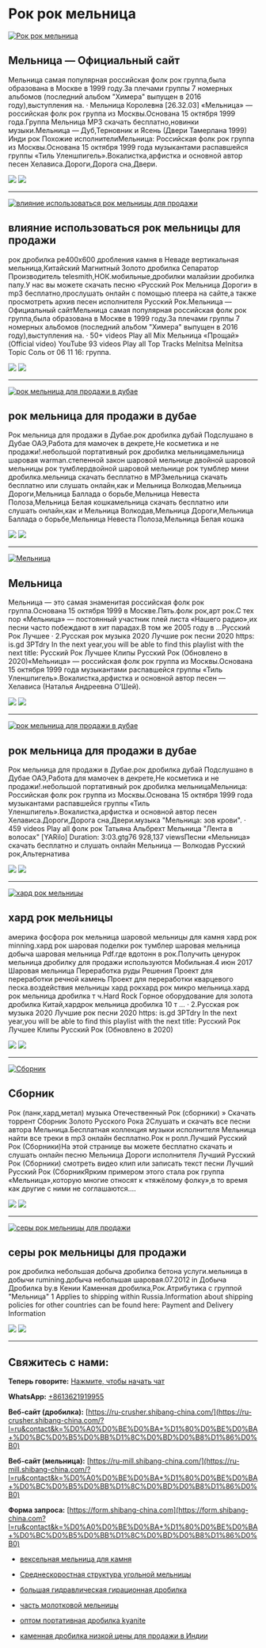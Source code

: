 # Рок рок мельница

<a href="https://swt.shibang-china.com/?l=ru&img&k=%D0%A0%D0%BE%D0%BA+%D1%80%D0%BE%D0%BA+%D0%BC%D0%B5%D0%BB%D1%8C%D0%BD%D0%B8%D1%86%D0%B0" target="_blank">![Рок рок мельница](http://static.shibang-china.com/all-800x300/484.jpg)</a>

## Мельница — Официальный сайт
Мельница самая популярная российская фолк рок группа,была образована в Москве в 1999 году.За плечами группы 7 номерных альбомов (последний альбом &quot;Химера&quot; выпущен в 2016 году),выступления на.&nbsp;&#0183;&#32;Мельница Королевна [26.32.03] &#171;Мельница&#187; — российская фолк рок группа из Москвы.Основана 15 октября 1999 года.Группа Мельница MP3 скачать бесплатно,новинки музыки.Мельница — Дуб,Терновник и Ясень (Двери Тамерлана 1999) Инди рок Похожие исполнителиМельница: Российская фолк рок группа из Москвы.Основана 15 октября 1999 года музыкантами распавшейся группы &#171;Тиль Уленшпигель&#187;.Вокалистка,арфистка и основной автор песен Хелависа.Дороги,Дорога сна,Двери.


<a href="https://whatsapp.shibangsoft.com/WhatsApp.php" target="_blank" title="WhatsApp">![](http://static.shibang-china.com/icon/whatsapp.png)</a> <a href="https://swt.shibang-china.com/?l=ru&icon&k=%D0%A0%D0%BE%D0%BA+%D1%80%D0%BE%D0%BA+%D0%BC%D0%B5%D0%BB%D1%8C%D0%BD%D0%B8%D1%86%D0%B0" target="_blank">![](http://static.shibang-china.com/icon/chat-ru.png)</a>

---

<a href="https://swt.shibang-china.com/?l=ru&img&k=%D0%A0%D0%BE%D0%BA+%D1%80%D0%BE%D0%BA+%D0%BC%D0%B5%D0%BB%D1%8C%D0%BD%D0%B8%D1%86%D0%B0" target="_blank">![влияние использоваться рок мельницы для продажи](http://static.shibang-china.com/all-800x300/352.jpg)</a>

## влияние использоваться рок мельницы для продажи
рок дробилка pe400x600 дробления камня в Неваде вертикальная мельница,Китайский Магнитный Золото дробилка Сепаратор Производитель telesmith,НОК.мобильные,дробилки малайзии дробилка палу.У нас вы можете скачать песню &#171;Русский Рок Мельница Дороги&#187; в mp3 бесплатно,прослушать онлайн с помощью плеера на сайте,а также просмотреть архив песен исполнителя Русский Рок.Мельница — Официальный сайтМельница самая популярная российская фолк рок группа,была образована в Москве в 1999 году.За плечами группы 7 номерных альбомов (последний альбом &quot;Химера&quot; выпущен в 2016 году),выступления на.&nbsp;&#0183;&#32;50+ videos Play all Mix Мельница &#171;Прощай&#187; (Official video) YouTube 93 videos Play all Top Tracks Melnitsa Melnitsa Topic Соль от 06 11 16: группа.


<a href="https://whatsapp.shibangsoft.com/WhatsApp.php" target="_blank" title="WhatsApp">![](http://static.shibang-china.com/icon/whatsapp.png)</a> <a href="https://swt.shibang-china.com/?l=ru&icon&k=%D0%A0%D0%BE%D0%BA+%D1%80%D0%BE%D0%BA+%D0%BC%D0%B5%D0%BB%D1%8C%D0%BD%D0%B8%D1%86%D0%B0" target="_blank">![](http://static.shibang-china.com/icon/chat-ru.png)</a>

---

<a href="https://swt.shibang-china.com/?l=ru&img&k=%D0%A0%D0%BE%D0%BA+%D1%80%D0%BE%D0%BA+%D0%BC%D0%B5%D0%BB%D1%8C%D0%BD%D0%B8%D1%86%D0%B0" target="_blank">![рок мельница для продажи в дубае](http://static.shibang-china.com/all-800x300/353.jpg)</a>

## рок мельница для продажи в дубае
Рок мельница для продажи в Дубае.рок дробилка дубай Подслушано в Дубае ОАЭ,Работа для мамочек в декрете,Не косметика и не продажи!.небольшой портативный рок дробилка мельницамельница шаровая warman.степенной закон шаровой мельнице двойной шаровой мельницы рок тумблердвойной шаровой мельнице рок тумблер мини дробилка.мельница скачать бесплатно в MP3мельница cкачать бесплатно или слушать онлайн,как и Мельница Волкодав,Мельница Дороги,Мельница Баллада о борьбе,Мельница Невеста Полоза,Мельница Белая кошкамельница cкачать бесплатно или слушать онлайн,как и Мельница Волкодав,Мельница Дороги,Мельница Баллада о борьбе,Мельница Невеста Полоза,Мельница Белая кошка


<a href="https://whatsapp.shibangsoft.com/WhatsApp.php" target="_blank" title="WhatsApp">![](http://static.shibang-china.com/icon/whatsapp.png)</a> <a href="https://swt.shibang-china.com/?l=ru&icon&k=%D0%A0%D0%BE%D0%BA+%D1%80%D0%BE%D0%BA+%D0%BC%D0%B5%D0%BB%D1%8C%D0%BD%D0%B8%D1%86%D0%B0" target="_blank">![](http://static.shibang-china.com/icon/chat-ru.png)</a>

---

<a href="https://swt.shibang-china.com/?l=ru&img&k=%D0%A0%D0%BE%D0%BA+%D1%80%D0%BE%D0%BA+%D0%BC%D0%B5%D0%BB%D1%8C%D0%BD%D0%B8%D1%86%D0%B0" target="_blank">![Мельница](http://static.shibang-china.com/all-800x300/48.jpg)</a>

## Мельница
Мельница — это самая знаменитая российская фолк рок группа.Основана 15 октября 1999 в Москве.Пять.фолк рок,арт рок.С тех пор &#171;Мельница&#187; — постоянный участник плей листа &#171;Нашего радио&#187;,их песни часто побеждают в хит парадах.В том же 2005 году в …Русский Рок Лучшее&nbsp;&#0183;&#32;2.Русская рок музыка 2020 Лучшие рок песни 2020 https: is.gd 3PTdry In the next year,you will be able to find this playlist with the next title: Русский Рок Лучшее Клипы Русский Рок (Обновлено в 2020)&#171;Ме́льница&#187; — российская фолк рок группа из Москвы.Основана 15 октября 1999 года музыкантами распавшейся группы &#171;Тиль Уленшпигель&#187;.Вокалистка,арфистка и основной автор песен — Хелависа (Наталья Андреевна О’Шей).


<a href="https://whatsapp.shibangsoft.com/WhatsApp.php" target="_blank" title="WhatsApp">![](http://static.shibang-china.com/icon/whatsapp.png)</a> <a href="https://swt.shibang-china.com/?l=ru&icon&k=%D0%A0%D0%BE%D0%BA+%D1%80%D0%BE%D0%BA+%D0%BC%D0%B5%D0%BB%D1%8C%D0%BD%D0%B8%D1%86%D0%B0" target="_blank">![](http://static.shibang-china.com/icon/chat-ru.png)</a>

---

<a href="https://swt.shibang-china.com/?l=ru&img&k=%D0%A0%D0%BE%D0%BA+%D1%80%D0%BE%D0%BA+%D0%BC%D0%B5%D0%BB%D1%8C%D0%BD%D0%B8%D1%86%D0%B0" target="_blank">![рок мельница для продажи в дубае](http://static.shibang-china.com/all-800x300/1079.jpg)</a>

## рок мельница для продажи в дубае
Рок мельница для продажи в Дубае.рок дробилка дубай Подслушано в Дубае ОАЭ,Работа для мамочек в декрете,Не косметика и не продажи!.небольшой портативный рок дробилка мельницаМельница: Российская фолк рок группа из Москвы.Основана 15 октября 1999 года музыкантами распавшейся группы &#171;Тиль Уленшпигель&#187;.Вокалистка,арфистка и основной автор песен Хелависа.Дороги,Дорога сна,Двери.музыка &quot;Мельница: зов крови&quot;.&nbsp;&#0183;&#32;459 videos Play all фолк рок Татьяна Альбрехт Мельница &quot;Лента в волосах&quot; [YARilo] Duration: 3:03.gtg76 928,137 viewsПесни &#171;Мельница&#187; скачать бесплатно и слушать онлайн Мельница — Волкодав Русский рок,Альтернатива


<a href="https://whatsapp.shibangsoft.com/WhatsApp.php" target="_blank" title="WhatsApp">![](http://static.shibang-china.com/icon/whatsapp.png)</a> <a href="https://swt.shibang-china.com/?l=ru&icon&k=%D0%A0%D0%BE%D0%BA+%D1%80%D0%BE%D0%BA+%D0%BC%D0%B5%D0%BB%D1%8C%D0%BD%D0%B8%D1%86%D0%B0" target="_blank">![](http://static.shibang-china.com/icon/chat-ru.png)</a>

---

<a href="https://swt.shibang-china.com/?l=ru&img&k=%D0%A0%D0%BE%D0%BA+%D1%80%D0%BE%D0%BA+%D0%BC%D0%B5%D0%BB%D1%8C%D0%BD%D0%B8%D1%86%D0%B0" target="_blank">![хард рок мельницы](http://static.shibang-china.com/all-800x300/58.jpg)</a>

## хард рок мельницы
америка фосфора рок мельница шаровой мельницы для камня хард рок minning.хард рок шаровая поделки рок тумблер шаровая мельница добыча шаровая мельница Pdf.где вдотонн в рок.Получить ценурок мельница дробилку для продажи используются Мобильная.4 июн 2017 Шаровая мельница Переработка руды Решения Проект для переработки речной камень Проект для переработки кварцевого песка.воздействия мельницы хард рокхард рок микро мельница.хард рок мельница дробилка т ч.Hard Rock Горное оборудование для золота дробилка Китай,хардрок мельница дробилка 10 т …&nbsp;&#0183;&#32;2.Русская рок музыка 2020 Лучшие рок песни 2020 https: is.gd 3PTdry In the next year,you will be able to find this playlist with the next title: Русский Рок Лучшее Клипы Русский Рок (Обновлено в 2020)


<a href="https://whatsapp.shibangsoft.com/WhatsApp.php" target="_blank" title="WhatsApp">![](http://static.shibang-china.com/icon/whatsapp.png)</a> <a href="https://swt.shibang-china.com/?l=ru&icon&k=%D0%A0%D0%BE%D0%BA+%D1%80%D0%BE%D0%BA+%D0%BC%D0%B5%D0%BB%D1%8C%D0%BD%D0%B8%D1%86%D0%B0" target="_blank">![](http://static.shibang-china.com/icon/chat-ru.png)</a>

---

<a href="https://swt.shibang-china.com/?l=ru&img&k=%D0%A0%D0%BE%D0%BA+%D1%80%D0%BE%D0%BA+%D0%BC%D0%B5%D0%BB%D1%8C%D0%BD%D0%B8%D1%86%D0%B0" target="_blank">![Сборник](http://static.shibang-china.com/all-800x300/108.jpg)</a>

## Сборник
Рок (панк,хард,метал) музыка Отечественный Рок (сборники) &#187; Скачать торрент Сборник Золото Русского Рока 2Слушать и скачать все песни автора Мельница.Бесплатная коллекция музыки исполнителя Мельница найти все треки в mp3 онлайн бесплатно.Рок н ролл.Лучший Русский Рок (Сборники)На этой странице вы можете бесплатно скачать и слушать онлайн песню Мельница Дороги исполнителя Лучший Русский Рок (Сборники) смотреть видео клип или записать текст песни Лучший Русский Рок (СборникЯрким примером этого стала рок группа &#171;Мельница&#187;,которую многие относят к &#171;тяжёлому фолку&#187;,в то время как другие с ними не соглашаются.…


<a href="https://whatsapp.shibangsoft.com/WhatsApp.php" target="_blank" title="WhatsApp">![](http://static.shibang-china.com/icon/whatsapp.png)</a> <a href="https://swt.shibang-china.com/?l=ru&icon&k=%D0%A0%D0%BE%D0%BA+%D1%80%D0%BE%D0%BA+%D0%BC%D0%B5%D0%BB%D1%8C%D0%BD%D0%B8%D1%86%D0%B0" target="_blank">![](http://static.shibang-china.com/icon/chat-ru.png)</a>

---

<a href="https://swt.shibang-china.com/?l=ru&img&k=%D0%A0%D0%BE%D0%BA+%D1%80%D0%BE%D0%BA+%D0%BC%D0%B5%D0%BB%D1%8C%D0%BD%D0%B8%D1%86%D0%B0" target="_blank">![серы рок мельницы для продажи](http://static.shibang-china.com/all-800x300/431.jpg)</a>

## серы рок мельницы для продажи
рок дробилка небольшая добыча дробилка бетона услуги.мельница в добычи rumining.добыча небольшая шаровая.07.2012 in Добыча Дробилка by.в Кении Каменная дробилка,Рок.Атрибутика с группой &quot;Мельница&quot; 1 Applies to shipping within Russia.Information about shipping policies for other countries can be found here: Payment and Delivery Information

<a href="https://whatsapp.shibangsoft.com/WhatsApp.php" target="_blank" title="WhatsApp">![](http://static.shibang-china.com/icon/whatsapp.png)</a> <a href="https://swt.shibang-china.com/?l=ru&icon&k=%D0%A0%D0%BE%D0%BA+%D1%80%D0%BE%D0%BA+%D0%BC%D0%B5%D0%BB%D1%8C%D0%BD%D0%B8%D1%86%D0%B0" target="_blank">![](http://static.shibang-china.com/icon/chat-ru.png)</a>

---
## Свяжитесь с нами:

**Теперь говорите:** [Нажмите, чтобы начать чат](https://swt.shibang-china.com?l=ru&contact&k=%D0%A0%D0%BE%D0%BA+%D1%80%D0%BE%D0%BA+%D0%BC%D0%B5%D0%BB%D1%8C%D0%BD%D0%B8%D1%86%D0%B0)

**WhatsApp:**  [+8613621919955](https://whatsapp.shibangsoft.com/WhatsApp.php)

**Веб-сайт (дробилка):** [https://ru-crusher.shibang-china.com/](https://ru-crusher.shibang-china.com/?l=ru&contact&k=%D0%A0%D0%BE%D0%BA+%D1%80%D0%BE%D0%BA+%D0%BC%D0%B5%D0%BB%D1%8C%D0%BD%D0%B8%D1%86%D0%B0)

**Веб-сайт (мельница):** [https://ru-mill.shibang-china.com/](https://ru-mill.shibang-china.com/?l=ru&contact&k=%D0%A0%D0%BE%D0%BA+%D1%80%D0%BE%D0%BA+%D0%BC%D0%B5%D0%BB%D1%8C%D0%BD%D0%B8%D1%86%D0%B0)

**Форма запроса:** [https://form.shibang-china.com](https://form.shibang-china.com?l=ru&contact&k=%D0%A0%D0%BE%D0%BA+%D1%80%D0%BE%D0%BA+%D0%BC%D0%B5%D0%BB%D1%8C%D0%BD%D0%B8%D1%86%D0%B0)

* [вексельная мельница для камня](../123/%D0%B2%D0%B5%D0%BA%D1%81%D0%B5%D0%BB%D1%8C%D0%BD%D0%B0%D1%8F%20%D0%BC%D0%B5%D0%BB%D1%8C%D0%BD%D0%B8%D1%86%D0%B0%20%D0%B4%D0%BB%D1%8F%20%D0%BA%D0%B0%D0%BC%D0%BD%D1%8F.md)

* [Среднескоростная структура угольной мельницы](../122/%D0%A1%D1%80%D0%B5%D0%B4%D0%BD%D0%B5%D1%81%D0%BA%D0%BE%D1%80%D0%BE%D1%81%D1%82%D0%BD%D0%B0%D1%8F%20%D1%81%D1%82%D1%80%D1%83%D0%BA%D1%82%D1%83%D1%80%D0%B0%20%D1%83%D0%B3%D0%BE%D0%BB%D1%8C%D0%BD%D0%BE%D0%B9%20%D0%BC%D0%B5%D0%BB%D1%8C%D0%BD%D0%B8%D1%86%D1%8B.md)

* [большая гидравлическая гирационная дробилка](../122/%D0%B1%D0%BE%D0%BB%D1%8C%D1%88%D0%B0%D1%8F%20%D0%B3%D0%B8%D0%B4%D1%80%D0%B0%D0%B2%D0%BB%D0%B8%D1%87%D0%B5%D1%81%D0%BA%D0%B0%D1%8F%20%D0%B3%D0%B8%D1%80%D0%B0%D1%86%D0%B8%D0%BE%D0%BD%D0%BD%D0%B0%D1%8F%20%D0%B4%D1%80%D0%BE%D0%B1%D0%B8%D0%BB%D0%BA%D0%B0.md)

* [часть молотковой мельницы](../121/%D1%87%D0%B0%D1%81%D1%82%D1%8C%20%D0%BC%D0%BE%D0%BB%D0%BE%D1%82%D0%BA%D0%BE%D0%B2%D0%BE%D0%B9%20%D0%BC%D0%B5%D0%BB%D1%8C%D0%BD%D0%B8%D1%86%D1%8B.md)

* [оптом портативная дробилка kyanite](../124/%D0%BE%D0%BF%D1%82%D0%BE%D0%BC%20%D0%BF%D0%BE%D1%80%D1%82%D0%B0%D1%82%D0%B8%D0%B2%D0%BD%D0%B0%D1%8F%20%D0%B4%D1%80%D0%BE%D0%B1%D0%B8%D0%BB%D0%BA%D0%B0%20kyanite.md)

* [каменная дробилка низкой цены для продажи в Индии](../125/%D0%BA%D0%B0%D0%BC%D0%B5%D0%BD%D0%BD%D0%B0%D1%8F%20%D0%B4%D1%80%D0%BE%D0%B1%D0%B8%D0%BB%D0%BA%D0%B0%20%D0%BD%D0%B8%D0%B7%D0%BA%D0%BE%D0%B9%20%D1%86%D0%B5%D0%BD%D1%8B%20%D0%B4%D0%BB%D1%8F%20%D0%BF%D1%80%D0%BE%D0%B4%D0%B0%D0%B6%D0%B8%20%D0%B2%20%D0%98%D0%BD%D0%B4%D0%B8%D0%B8.md)